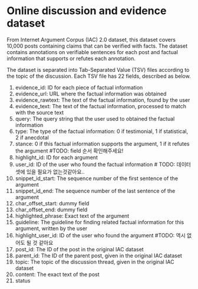 # Online discussion and evidence dataset
From Internet Argument Corpus (IAC) 2.0 dataset, this dataset covers 10,000 posts containing claims that can be verified with facts. The dataset contains annotations on verifiable sentences for each post and factual information that supports or refutes each annotation.

The dataset is separated into Tab-Separated Value (TSV) files according to the topic of the discussion. Each TSV file has 22 fields, described as below.

1. evidence_id: ID for each piece of factual information
2. evidence_url: URL where the factual information was obtained
3. evidence_rawtext: The text of the factual information, found by the user
4. evidence_text: The text of the factual information, processed to match with the source text
5. query: The query string that the user used to obtained the factual information
6. type: The type of the factual information: 0 if testimonial, 1 if statistical, 2 if anecdotal
7. stance: 0 if this factual information supports the argument, 1 if it refutes the argument #TODO: field 순서 확인해주세요!
8. highlight_id: ID for each argument
9. user_id: ID of the user who found the factual information # TODO: 데이터셋에 있을 필요가 없는것같아요..
10. snippet_id_start: The sequence number of the first sentence of the argument
11. snippet_id_end: The sequence number of the last sentence of the argument
12. char_offset_start: dummy field
13. char_offset_end: dummy field
14. highlighted_phrase: Exact text of the argument
15. guideline: The guideline for finding related factual information for this argument, written by the user
16. highlight_user_id: ID of the user who found the argument #TODO: 역시 없어도 될 것 같아요
17. post_id: The ID of the post in the original IAC dataset
17. parent_id: The ID of the parent post, given in the original IAC dataset
18. topic: The topic of the discussion thread, given in the original IAC dataset
19. content: The exact text of the post
20. status